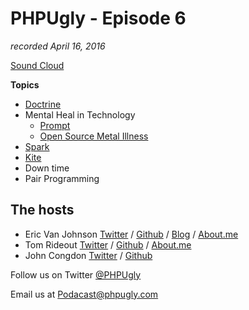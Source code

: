 # PHPUgly - Episode 6
*recorded April 16, 2016*


[Sound Cloud](https://soundcloud.com/phpugly/episode6)

**Topics**

* [Doctrine](http://www.doctrine-project.org/)
* Mental Heal in Technology
  * [Prompt](http://mhprompt.org/)
  * [Open Source Metal Illness](https://osmihelp.org/)
* [Spark](https://spark.laravel.com/)
* [Kite](https://www.kite.com/)
* Down time
* Pair Programming

## The hosts
* Eric Van Johnson [Twitter](https://twitter.com/shocm) / [Github](https://github.com/ericvanjohnson/) / [Blog](https://www.shocm.com) / [About.me](https://about.me/shocm) 
* Tom Rideout [Twitter](https://twitter.com/realrideout) / [Github](https://github.com/trideout/) / [About.me](https://about.me/thomasrideout)
* John Congdon [Twitter](https://twitter.com/johncongdon) / [Github](https://github.com/johncongdon) 

Follow us on Twitter [@PHPUgly](https://twitter.com/phpugly) 

Email us at [Podacast@phpugly.com](mailto:podcast@phpugly.com)
